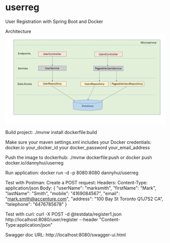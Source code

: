 # userreg
User Registration with Spring Boot and Docker

Architecture
![Architecture](Architecture.png)

Build project:
./mvnw install dockerfile:build

Make sure your maven settings.xml includes your Docker credentials:
    <severs>
        <server>
            <id>docker.io</id>
            <username>your_docker_id</username>
            <password>your docker_password</password>
            <configuration>
                <email>your_email_address</email>
            </configuration>
        </server>
    </severs>
  
Push the image to dockerhub:
./mvnw dockerfile:push
or
docker push docker.io/dannyhui/userreg

Run application:
docker run -d -p 8080:8080 dannyhui/userreg

Test with Postman:
Create a POST request:
Headers:
	Content-Type: application/json
Body:
{
    "userName": "marksmith",
    "firstName": "Mark",
    "lastName": "Smith",
    "mobile": "4169084567",
    "email": "mark.smith@accenture.com",
    "address": "100 Bay St Toronto Q1J7S2 CA",
    "telephone": "6476785678"
}

Test with curl:
curl -X POST -d @testdata/register1.json http://localhost:8080/user/register --header "Content-Type:application/json"

Swagger doc URL:
http://localhost:8080/swagger-ui.html

